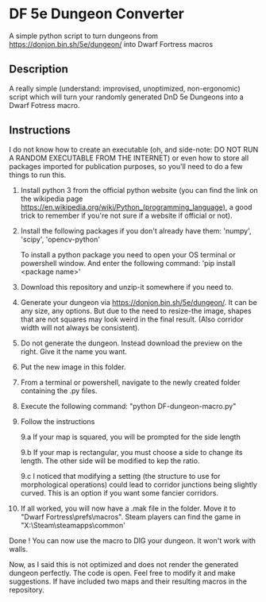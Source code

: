 # DF 5e Dungeon Converter
 A simple python script to turn dungeons from https://donjon.bin.sh/5e/dungeon/ into Dwarf Fortress macros

## Description
A really simple (understand: improvised, unoptimized, non-ergonomic) script which will turn your randomly generated DnD 5e Dungeons into a Dwarf Fotress macro.

## Instructions
I do not know how to create an executable (oh, and side-note: DO NOT RUN A RANDOM EXECUTABLE FROM THE INTERNET) or even how to store all packages imported for publication purposes, so you'll need to do a few things to run this.

1. Install python 3 from the official python website (you can find the link on the wikipedia page https://en.wikipedia.org/wiki/Python_(programming_language), a good trick to remember if you're not sure if a website if official or not).

2. Install the following packages if you don't already have them:
   'numpy',
   'scipy',
   'opencv-python'
   
   To install a python package you need to open your OS terminal or powershell window. And enter the following command: 'pip install \<package name\>'

3. Download this repository and unzip-it somewhere if you need to.

4. Generate your dungeon via https://donjon.bin.sh/5e/dungeon/. It can be any size, any options. But due to the need to resize-the image, shapes that are not squares may look weird in the final result. (Also corridor width will not always be consistent).

5. Do not generate the dungeon. Instead download the preview on the right. Give it the name you want.

6. Put the new image in this folder.

7. From a terminal or powershell, navigate to the newly created folder containing the .py files.

8. Execute the following command: "python DF-dungeon-macro.py"

9. Follow the instructions

    9.a If your map is squared, you will be prompted for the side length
 
    9.b If your map is rectangular, you must choose a side to change its length. The other side will be modified to kep the ratio.
  
    9.c I noticed that modifying a setting (the structure to use for morphological operations) could lead to corridor junctions being slightly curved. This is an option if you want some fancier corridors.

10. If all worked, you will now have a .mak file in the folder. Move it to "Dwarf Fortress\prefs\macros". Steam players can find the game in "X:\Steam\steamapps\common\'

Done ! You can now use the macro to DIG your dungeon. It won't work with walls. 

Now, as I said this is not optimized and does not render the generated dungeon perfectly. The code is open. Feel free to modify it and make suggestions. If have included two maps and their resulting macros in the repository.
